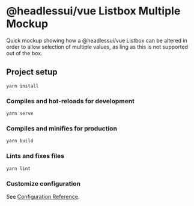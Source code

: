 # @headlessui/vue Listbox Multiple Mockup

Quick mockup showing how a @headlessui/vue Listbox can be altered in order to allow selection of multiple values, as ling as this is not supported out of the box.

## Project setup
```
yarn install
```

### Compiles and hot-reloads for development
```
yarn serve
```

### Compiles and minifies for production
```
yarn build
```

### Lints and fixes files
```
yarn lint
```

### Customize configuration
See [Configuration Reference](https://cli.vuejs.org/config/).
